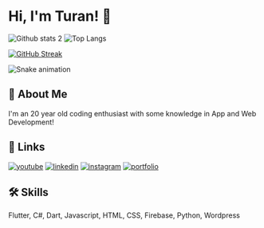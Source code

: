 # Hi, I'm Turan! 👋


![Github stats 2](https://github-readme-stats.vercel.app/api?username=turannozt&show_icons=true&theme=radical)
![Top Langs](https://github-readme-stats.vercel.app/api/top-langs/?username=turannozt&show_icons=true&theme=radical&layout=compact)

[![GitHub Streak](https://github-readme-streak-stats.herokuapp.com?user=turannozt&theme=dark&hide_border=true&border_radius=4.8&locale=tr&mode=weekly)](https://git.io/streak-stats)



<div align="left">
  <img src="https://profile-readme-generator.com/assets/snake.svg" alt="Snake animation" />
</div>


## 🚀 About Me
I'm an 20 year old coding enthusiast with some knowledge in App and Web Development!


## 🔗 Links
[![youtube](https://img.shields.io/badge/youtube-ff0000?style=for-the-badge&logo=youtube&logoColor=white)](https://www.youtube.com/channel/UCyj2bxFxNxoLweqYqwpYIIA)
[![linkedin](https://img.shields.io/badge/linkedin-0A66C2?style=for-the-badge&logo=linkedin&logoColor=white)](https://www.linkedin.com/in/turan-öztürk-744bb3219/)
[![instagram](https://img.shields.io/badge/instagram-1DA1F2?style=for-the-badge&logo=instagram&logoColor=white)](https://www.instagram.com/turannozt/)
[![portfolio](https://img.shields.io/badge/my_portfolio-000?style=for-the-badge&logo=ko-fi&logoColor=white)](http://rivaanranawat.netlify.app/)


## 🛠 Skills
Flutter, C#, Dart, Javascript, HTML, CSS, Firebase, Python, Wordpress
